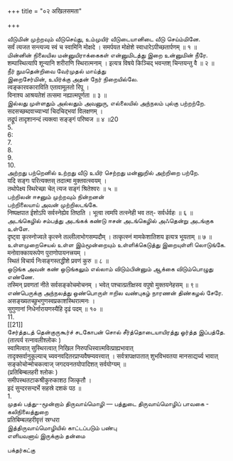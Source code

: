 +++
title = "०२ अखिलसमता"

+++

வீடுமின் முற்றவும் வீடுசெய்து, உம்முயிர் வீடுடையானிடை வீடு செய்ம்மினே.   
सर्वं त्यजत सन्त्यज्य स्वं च स्वामिनि मोक्षदे । समर्पयत मोक्षेशे स्वाधारेऽपीच्छतार्पणम् ॥ १ ॥   
மின்னின் நிலையில மன்னுயிராக்கைகள் என்னுமிடத்து இறை உன்னுமின் நீரே.   
शम्पास्थित्यापि शून्यानि शरीराणि स्थिरात्मनाम् । इत्यत्र विषये किञ्चिद् भवन्तश् चिन्तयन्तु वै ॥ २ ॥   
நீர் நுமதென்றிவை வேர்முதல் மாய்த்து   
இறைசேர்மின், உயிர்க்கு அதன் நேர் நிறையில்லே.   
त्वङ्कारवकाराविति एतावामूलतो रिपू ।   
विनाश्य आश्रयतेशं तत्समा नह्यात्मपूर्णता ॥ ३ ॥   
இல்லது முள்ளதும் அல்லதும் அவனுரு, எல்லையில் அந்நலம் புல்கு பற்றற்றே.   
सदसच्छब्दवाच्याभ्यां चिदचिद्भयां विलक्षणम् ।   
तद्रूपं तादृशानन्दं त्यक्त्वा सङ्ङ्गं परिष्वज ॥ ४ ॥20   
5.   
6:   
7.   
8.   
9.   
10.   
அற்றது பற்றெனில் உற்றது வீடு உயிர் செற்றது மன்னுறில் அற்றிறை பற்றே.   
यदि सङ्गः परित्यक्तस् तदात्मा मुक्तवत्स्वयम् ।   
तथोपेक्ष्य स्थिरेच्छा चेत् त्यज सङ्गं श्रितेश्वरः ॥ ५ ॥   
பற்றிலன் ஈசனும் முற்றவும் நின்றனன்   
பற்றிலையாய் அவன் முற்றிலடங்கே.   
निष्पक्षपात ईशोऽपि सर्वस्नेह्येव तिष्ठति । भूत्वा त्वमपि तत्स्नेही भव तत्- सर्वर्धर्वहः ॥ ६ ॥   
அடங்கெழில் சம்பத்து அடங்கக் கண்டு ஈசன் அடங்கெழில் அஃதென்று அடங்குக உள்ளே.   
दृष्ट्वा कृत्स्नोज्वले कृत्स्ने तल्लीलाभोगसम्पदौम् । तत्कृत्स्नं मामकेशातिशय इत्यत्र भूयताम् ॥ ७ ॥   
உள்ளமுறைசெயல் உள்ள இம்மூன்றையும் உள்ளிக்கெடுத்து இறையுள்ளி லொடுங்கே.   
मनोवाक्कायरूपेण पुराणोपायनत्त्रयम् ।   
स्थितं विचार्य निःसङ्गस्तद्धीशे प्रवणं कुरु ॥ ८ ॥   
ஒடுங்க அவன் கண் ஒடுங்கலும் எல்லாம் விடும்பின்னும் ஆக்கை விடும்பொழுது எண்ணே.   
तस्मिन् प्रवणतां नीते सर्वसङ्कोचमोचनम् । भवेत् पश्चात्प्रतीक्षस्व वपुषो मुक्तयनेहसम् ॥ ९॥   
எண்பெருக்கு அந்நலத்து ஒண்பொருள் ஈறில வண்புகழ் நாரணன் திண்கழல் சேரே.   
असङ्ख्यतच्छुभगुणस्वप्रकाशस्थिरात्मनः ।   
सुगुणानां निधेर्नारायणस्यैहि दृढं पदम् ॥ १० ॥   
11.   
[[21]]  
சேர்த்தடத் தென்குருகூர்ச் சடகோபன் சொல் சீர்த்தொடையாயிரத்து ஓர்த்த இப்பத்தே.   
(तात्पर्य रत्नावलीश्लोकः )   
स्वामित्वात् सुस्थिरत्वात् निखिल निरुपधिस्वात्मवित्प्राह्यभावात्   
तादृक्सर्वानुकूल्याच् च्यवनवदितरप्राप्यवैषम्यवत्त्वात् । सर्वत्रापक्षपातात् शुभविभवतया मानसाद्यर्च्य भावात्   
सङ्कोचोन्मोचकत्वाज् जगदयनतयोपादिशत् सर्वयोग्यम् ॥   
(प्रतिबिम्बलहरी श्लोकः )   
समीपस्थतटाकश्रीकुरुकाशठ जित्कृतौ ।   
इदं सुन्दरसन्दर्भे सहस्रे दशकं पठ ॥   
1.   
முதல் பத்து--மூன்றாம் திருவாய்மொழி — பத்துடை திருவாய்மொழிப் பாவகை - கலிநிலைத்துறை   
प्रतिबिम्बलहरीवृत्तं स्रग्धरा   
இத்திருவாய்மொழியில் காட்டப்படும் பண்பு   
எளியவனாய் இருக்கும் தன்மை   

பக்தர்கட்கு   